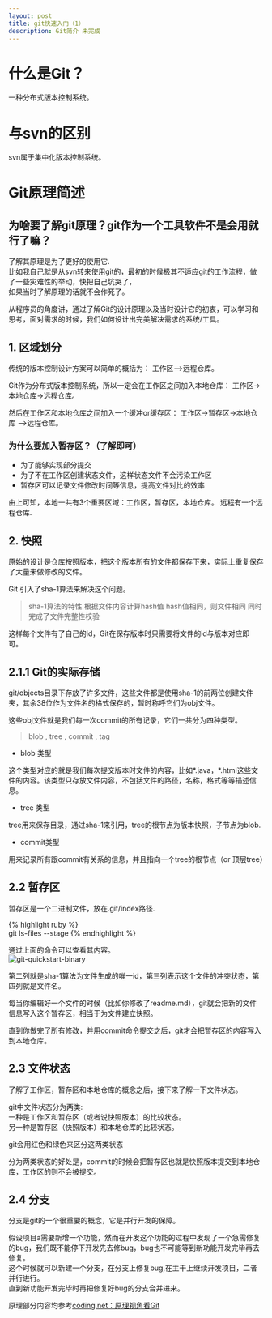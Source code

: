 ```yaml
---
layout: post
title: git快速入门（1）
description: Git简介 未完成
---
```


# 什么是Git？
一种分布式版本控制系统。

# 与svn的区别
svn属于集中化版本控制系统。

# Git原理简述

## 为啥要了解git原理？git作为一个工具软件不是会用就行了嘛？   
了解其原理是为了更好的使用它.   
比如我自己就是从svn转来使用git的，最初的时候极其不适应git的工作流程，做了一些灾难性的举动，快把自己坑哭了，  
如果当时了解原理的话就不会作死了。   

从程序员的角度讲，通过了解Git的设计原理以及当时设计它的初衷，可以学习和思考，面对需求的时候，我们如何设计出完美解决需求的系统/工具。

## 1. 区域划分

传统的版本控制设计方案可以简单的概括为： 工作区-->远程仓库。

Git作为分布式版本控制系统，所以一定会在工作区之间加入本地仓库： 工作区->本地仓库->远程仓库。

然后在工作区和本地仓库之间加入一个缓冲or缓存区： 工作区->暂存区->本地仓库 -->远程仓库。

### 为什么要加入暂存区？（了解即可）

* 为了能够实现部分提交
* 为了不在工作区创建状态文件，这样状态文件不会污染工作区
* 暂存区可以记录文件修改时间等信息，提高文件对比的效率

由上可知，本地一共有3个重要区域：工作区，暂存区，本地仓库。
远程有一个远程仓库.

## 2. 快照

原始的设计是仓库按照版本，把这个版本所有的文件都保存下来，实际上重复保存了大量未做修改的文件。

Git 引入了sha-1算法来解决这个问题。

> sha-1算法的特性
> 根据文件内容计算hash值
> hash值相同，则文件相同
> 同时完成了文件完整性校验

这样每个文件有了自己的id，Git在保存版本时只需要将文件的id与版本对应即可。

## 2.1.1 Git的实际存储

git/objects目录下存放了许多文件，这些文件都是使用sha-1的前两位创建文件夹，其余38位作为文件名的格式保存的，暂时称呼它们为obj文件。

这些obj文件就是我们每一次commit的所有记录，它们一共分为四种类型。

> blob , tree , commit , tag

* blob 类型

这个类型对应的就是我们每次提交版本时文件的内容，比如*.java，*.html这些文件的内容。该类型只存放文件内容，不包括文件的路径，名称，格式等等描述信息。

* tree 类型

tree用来保存目录，通过sha-1来引用，tree的根节点为版本快照，子节点为blob.

* commit类型  

用来记录所有跟commit有关系的信息，并且指向一个tree的根节点（or 顶层tree）

## 2.2 暂存区

暂存区是一个二进制文件，放在.git/index路径.

{% highlight ruby %}   
 git ls-files --stage
{% endhighlight %}

通过上面的命令可以查看其内容。   
![git-quickstart-binary](http://lament-wy.com/assets/images/git-quickstart-binary.png)

第二列就是sha-1算法为文件生成的唯一id，第三列表示这个文件的冲突状态，第四列就是文件名。

每当你编辑好一个文件的时候（比如你修改了readme.md），git就会把新的文件信息写入这个暂存区，相当于为文件建立快照。

直到你做完了所有修改，并用commit命令提交之后，git才会把暂存区的内容写入到本地仓库。

## 2.3 文件状态  

了解了工作区，暂存区和本地仓库的概念之后，接下来了解一下文件状态。

git中文件状态分为两类:  
一种是工作区和暂存区（或者说快照版本）的比较状态。  
另一种是暂存区（快照版本）和本地仓库的比较状态。

git会用红色和绿色来区分这两类状态

分为两类状态的好处是，commit的时候会把暂存区也就是快照版本提交到本地仓库，工作区的则不会被提交。

## 2.4 分支

分支是git的一个很重要的概念，它是并行开发的保障。

假设项目a需要新增一个功能，然而在开发这个功能的过程中发现了一个急需修复的bug，我们既不能停下开发先去修bug，bug也不可能等到新功能开发完毕再去修复。   
这个时候就可以新建一个分支，在分支上修复bug,在主干上继续开发项目，二者并行进行。   
直到新功能开发完毕时再把修复好bug的分支合并进来。  









原理部分内容均参考[coding.net：原理视角看Git](https://coding.net/help/doc/practice/git-principle.html#git--1)
